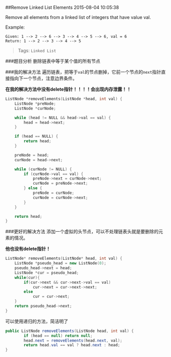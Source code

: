 ##Remove Linked List Elements
2015-08-04 10:05:38

Remove all elements from a linked list of integers that have value val.

Example:

```
Given: 1 --> 2 --> 6 --> 3 --> 4 --> 5 --> 6, val = 6
Return: 1 --> 2 --> 3 --> 4 --> 5
```

>Tags: `Linked List`

###题目分析
删除链表中等于某个值的所有节点

###我的解决方法
遍历链表，把等于`val`的节点删掉，它前一个节点的`next`指针直接指向下一个节点，注意边界条件。

**在我的解决方法中没有delete指针！！！！会出现内存泄露！！**


~~~c++
ListNode *removeElements(ListNode *head, int val) {
    ListNode *preNode;
    ListNode *curNode;

    while (head != NULL && head->val == val) {
        head = head->next;
    }

    if (head == NULL) {
        return head;
    }

    preNode = head;
    curNode = head->next;

    while (curNode != NULL) {
        if (curNode->val == val) {
            preNode->next = curNode->next;
            curNode = preNode->next;
        } else {
            preNode = curNode;
            curNode = curNode->next;
        }
    }

    return head;
}
~~~

###更好的解决方法
添加一个虚拟的头节点，可以不处理链表头就是要删除的元素的情况。

**他也没有delete指针！**

~~~c++
ListNode* removeElements(ListNode* head, int val) {
    ListNode *pseudo_head = new ListNode(0);
    pseudo_head->next = head;
    ListNode *cur = pseudo_head;
    while(cur){
        if(cur->next && cur->next->val == val)   
            cur->next = cur->next->next;
        else    
            cur = cur->next;
    }
    return pseudo_head->next;
}
~~~

可以使用递归的方法，简洁明了

~~~java
public ListNode removeElements(ListNode head, int val) {
        if (head == null) return null;
        head.next = removeElements(head.next, val);
        return head.val == val ? head.next : head;
}
~~~
